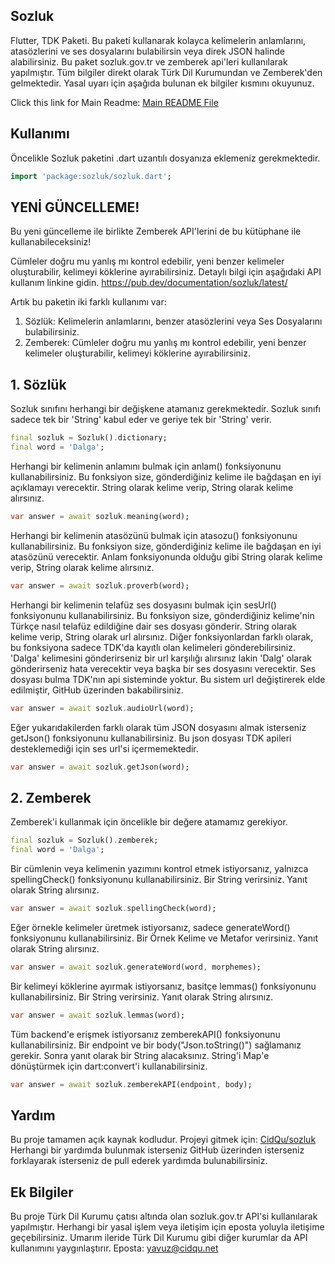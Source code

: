 ## Sozluk
Flutter, TDK Paketi. Bu paketi kullanarak kolayca kelimelerin anlamlarını, atasözlerini ve ses dosyalarını bulabilirsin veya direk JSON halinde alabilirsiniz. Bu paket sozluk.gov.tr ve zemberek api'leri kullanılarak yapılmıştır.
Tüm bilgiler direkt olarak Türk Dil Kurumundan ve Zemberek'den gelmektedir. Yasal uyarı için aşağıda bulunan ek bilgiler kısmını okuyunuz.

Click this link for Main Readme: [Main README File](https://github.com/CidQu/sozluk/blob/main/README.md)

## Kullanımı

Öncelikle Sozluk paketini .dart uzantılı dosyanıza eklemeniz gerekmektedir.
```dart
import 'package:sozluk/sozluk.dart';
```
## YENİ GÜNCELLEME!
Bu yeni güncelleme ile birlikte Zemberek API'lerini de bu kütüphane ile kullanabileceksiniz!

Cümleler doğru mu yanlış mı kontrol edebilir, yeni benzer kelimeler oluşturabilir, kelimeyi köklerine ayırabilirsiniz. Detaylı bilgi için aşağıdaki API kullanım linkine gidin.
https://pub.dev/documentation/sozluk/latest/

Artık bu paketin iki farklı kullanımı var:
1. Sözlük: Kelimelerin anlamlarını, benzer atasözlerini veya Ses Dosyalarını bulabilirsiniz.
2. Zemberek: Cümleler doğru mu yanlış mı kontrol edebilir, yeni benzer kelimeler oluşturabilir, kelimeyi köklerine ayırabilirsiniz.

## 1. Sözlük

Sozluk sınıfını herhangi bir değişkene atamanız gerekmektedir. Sozluk sınıfı sadece tek bir 'String' kabul eder ve geriye tek bir 'String' verir.
```dart
final sozluk = Sozluk().dictionary;
final word = 'Dalga';
```

Herhangi bir kelimenin anlamını bulmak için anlam() fonksiyonunu kullanabilirsiniz. Bu fonksiyon size, gönderdiğiniz kelime ile bağdaşan en iyi açıklamayı verecektir. String olarak kelime verip, String olarak kelime alırsınız.
```dart
var answer = await sozluk.meaning(word);
```

Herhangi bir kelimenin atasözünü bulmak için atasozu() fonksiyonunu kullanabilirsiniz. Bu fonksiyon size, gönderdiğiniz kelime ile bağdaşan en iyi atasözünü verecektir. Anlam fonksiyonunda olduğu gibi String olarak kelime verip, String olarak kelime alırsınız.
```dart
var answer = await sozluk.proverb(word);
```

Herhangi bir kelimenin telafüz ses dosyasını bulmak için sesUrl() fonksiyonunu kullanabilirsiniz. Bu fonksiyon size, gönderdiğiniz kelime'nin Türkçe nasıl telafüz edildiğine dair ses dosyası gönderir. String olarak kelime verip, String olarak url alırsınız. Diğer fonksiyonlardan farklı olarak, bu fonksiyona sadece TDK'da kayıtlı olan kelimeleri gönderebilirsiniz. 'Dalga' kelimesini gönderirseniz bir url karşılığı alırsınız lakin 'Dalg' olarak gönderirseniz hata verecektir veya başka bir ses dosyasını verecektir. Ses dosyası bulma TDK'nın api sisteminde yoktur. Bu sistem url değiştirerek elde edilmiştir, GitHub üzerinden bakabilirsiniz.
```dart
var answer = await sozluk.audioUrl(word);
```

Eğer yukarıdakilerden farklı olarak tüm JSON dosyasını almak isterseniz getJson() fonksiyonunu kullanabilirsiniz. Bu json dosyası TDK apileri desteklemediği için ses url'si içermemektedir.
```dart
var answer = await sozluk.getJson(word);
```

## 2. Zemberek

Zemberek'i kullanmak için öncelikle bir değere atamamız gerekiyor.
```dart
final sozluk = Sozluk().zemberek;
final word = 'Dalga';
```

Bir cümlenin veya kelimenin yazımını kontrol etmek istiyorsanız, yalnızca spellingCheck() fonksiyonunu kullanabilirsiniz. Bir String verirsiniz. Yanıt olarak String alırsınız.
```dart
var answer = await sozluk.spellingCheck(word);
```

Eğer örnekle kelimeler üretmek istiyorsanız, sadece generateWord() fonksiyonunu kullanabilirsiniz. Bir Örnek Kelime ve Metafor verirsiniz. Yanıt olarak String alırsınız.
```dart
var answer = await sozluk.generateWord(word, morphemes);
```

Bir kelimeyi köklerine ayırmak istiyorsanız, basitçe lemmas() fonksiyonunu kullanabilirsiniz. Bir String verirsiniz. Yanıt olarak String alırsınız.
```dart
var answer = await sozluk.lemmas(word);
```

Tüm backend'e erişmek istiyorsanız zemberekAPI() fonksiyonunu kullanabilirsiniz. Bir endpoint ve bir body("Json.toString()") sağlamanız gerekir. Sonra yanıt olarak bir String alacaksınız. String'i Map'e dönüştürmek için dart:convert'i kullanabilirsiniz.
```dart
var answer = await sozluk.zemberekAPI(endpoint, body);
```

## Yardım
Bu proje tamamen açık kaynak kodludur. Projeyi gitmek için: [CidQu/sozluk](https://github.com/CidQu/sozluk) Herhangi bir yardımda bulunmak isterseniz GitHub üzerinden isterseniz forklayarak isterseniz de pull ederek yardımda bulunabilirsiniz.


## Ek Bilgiler

Bu proje Türk Dil Kurumu çatısı altında olan sozluk.gov.tr API'si kullanılarak yapılmıştır. Herhangi bir yasal işlem veya iletişim için eposta yoluyla iletişime geçebilirsiniz. Umarım ileride Türk Dil Kurumu gibi diğer kurumlar da API kullanımını yaygınlaştırır. Eposta: yavuz@cidqu.net
